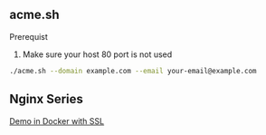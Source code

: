 
## acme.sh

Prerequist

1. Make sure your host 80 port is not used

```sh
./acme.sh --domain example.com --email your-email@example.com
```

## Nginx Series

[Demo in Docker with SSL](./nginx-series/demo-in-docker-with-ssl/README.md)
